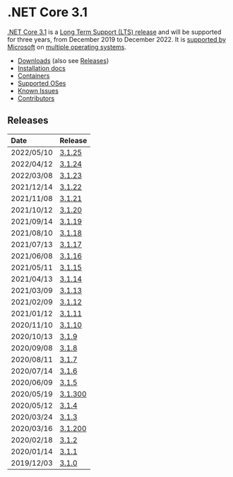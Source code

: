 # .NET Core 3.1

[.NET Core 3.1](https://devblogs.microsoft.com/dotnet/announcing-net-core-3-1/) is a [Long Term Support (LTS) release](../../release-policies.md) and will be supported for three years, from December 2019 to December 2022. It is [supported by Microsoft](../../microsoft-support.md) on [multiple operating systems](3.1-supported-os.md).

- [Downloads](https://dotnet.microsoft.com/download/dotnet/3.1) (also see [Releases](#releases))
- [Installation docs](https://docs.microsoft.com/dotnet/core/install/)
- [Containers](https://hub.docker.com/_/microsoft-dotnet)
- [Supported OSes](3.1-supported-os.md)
- [Known Issues](3.1-known-issues.md)
- [Contributors](https://dotnet.microsoft.com/thanks )

## Releases

| Date | Release |
| :-- | :-- |
| 2022/05/10 | [3.1.25](./3.1.25/3.1.25.md) |
| 2022/04/12 | [3.1.24](./3.1.24/3.1.24.md) |
| 2022/03/08 | [3.1.23](./3.1.23/3.1.23.md) |
| 2021/12/14 | [3.1.22](./3.1.22/3.1.22.md) |
| 2021/11/08 | [3.1.21](./3.1.21/3.1.21.md) |
| 2021/10/12 | [3.1.20](./3.1.20/3.1.20.md) |
| 2021/09/14 | [3.1.19](./3.1.19/3.1.19.md) |
| 2021/08/10 | [3.1.18](./3.1.18/3.1.18.md) |
| 2021/07/13 | [3.1.17](./3.1.17/3.1.17.md) |
| 2021/06/08 | [3.1.16](./3.1.16/3.1.16.md) |
| 2021/05/11 | [3.1.15](./3.1.15/3.1.15.md) |
| 2021/04/13 | [3.1.14](./3.1.14/3.1.14.md) |
| 2021/03/09 | [3.1.13](./3.1.13/3.1.13.md) |
| 2021/02/09 | [3.1.12](./3.1.12/3.1.12.md) |
| 2021/01/12 | [3.1.11](./3.1.11/3.1.11.md) |
| 2020/11/10 | [3.1.10](./3.1.10/3.1.10.md) |
| 2020/10/13 | [3.1.9](./3.1.9/3.1.9.md) |
| 2020/09/08 | [3.1.8](./3.1.8/3.1.8.md) |
| 2020/08/11 | [3.1.7](./3.1.7/3.1.7.md) |
| 2020/07/14 | [3.1.6](./3.1.6/3.1.6.md) |
| 2020/06/09 | [3.1.5](./3.1.5/3.1.5.md) |
| 2020/05/19 | [3.1.300](./3.1.4/3.1.300-sdk.md) |
| 2020/05/12 | [3.1.4](./3.1.4/3.1.4.md) |
| 2020/03/24 | [3.1.3](./3.1.3/3.1.3.md) |
| 2020/03/16 | [3.1.200](./3.1.2/3.1.200-sdk.md) |
| 2020/02/18 | [3.1.2](./3.1.2/3.1.2.md) |
| 2020/01/14 | [3.1.1](./3.1.1/3.1.1.md) |
| 2019/12/03 | [3.1.0](./3.1.0/3.1.0.md) |
